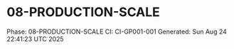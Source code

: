 # 08-PRODUCTION-SCALE
Phase: 08-PRODUCTION-SCALE
CI: CI-GP001-001
Generated: Sun Aug 24 22:41:23 UTC 2025
